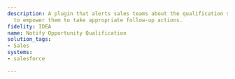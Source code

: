 ```yaml
---
description: A plugin that alerts sales teams about the qualification status of opportunities,
  to empower them to take appropriate follow-up actions.
fidelity: IDEA
name: Notify Opportunity Qualification
solution_tags:
- Sales
systems:
- salesforce

---
```

